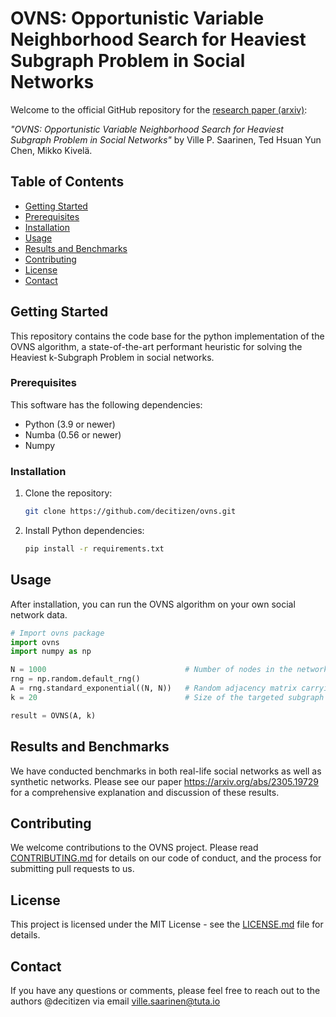 # OVNS: Opportunistic Variable Neighborhood Search for Heaviest Subgraph Problem in Social Networks

Welcome to the official GitHub repository for the [research paper (arxiv)](https://arxiv.org/abs/2305.19729): 

_"OVNS: Opportunistic Variable Neighborhood Search for Heaviest Subgraph Problem in Social Networks"_ by Ville P. Saarinen, Ted Hsuan Yun Chen, Mikko Kivelä.

## Table of Contents
- [Getting Started](#getting-started)
- [Prerequisites](#prerequisites)
- [Installation](#installation)
- [Usage](#usage)
- [Results and Benchmarks](#results-and-benchmarks)
- [Contributing](#contributing)
- [License](#license)
- [Contact](#contact)

## Getting Started

This repository contains the code base for the python implementation of the OVNS algorithm, a state-of-the-art performant heuristic for solving the Heaviest k-Subgraph Problem in social networks. 

### Prerequisites

This software has the following dependencies:

- Python (3.9 or newer)
- Numba (0.56 or newer)
- Numpy

### Installation

1. Clone the repository:
    ```sh
    git clone https://github.com/decitizen/ovns.git
    ```

2. Install Python dependencies:
    ```sh
    pip install -r requirements.txt
    ```

## Usage

After installation, you can run the OVNS algorithm on your own social network data.

```python
# Import ovns package
import ovns
import numpy as np

N = 1000                               # Number of nodes in the network 
rng = np.random.default_rng()
A = rng.standard_exponential((N, N))   # Random adjacency matrix carrying the weight information
k = 20                                 # Size of the targeted subgraph

result = OVNS(A, k)

```

## Results and Benchmarks

We have conducted benchmarks in both real-life social networks as well as synthetic networks. Please see our paper https://arxiv.org/abs/2305.19729 for a comprehensive explanation and discussion of these results.

## Contributing

We welcome contributions to the OVNS project. Please read [CONTRIBUTING.md](CONTRIBUTING.md) for details on our code of conduct, and the process for submitting pull requests to us.

## License

This project is licensed under the MIT License - see the [LICENSE.md](LICENSE.md) file for details.

## Contact

If you have any questions or comments, please feel free to reach out to the authors @decitizen via email ville.saarinen@tuta.io


